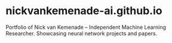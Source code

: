 # nickvankemenade-ai.github.io
Portfolio of Nick van Kemenade – Independent Machine Learning Researcher. Showcasing neural network projects and papers.
